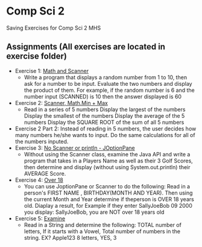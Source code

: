 # Comp Sci 2
Saving Exercises for Comp Sci 2 MHS
## Assignments (All exercises are located in exercise folder)
- Exercise 1: [Math and Scanner](https://classroom.google.com/c/MTUwMzY4NDI1/a/MTkzNTcyNjQ4/details)
  - Write a program that displays a random number from 1 to 10, then ask for a number to be input. Evaluate the two numbers and display the product of them. For example, if the random number is 6 and the number input (SCANNED) is 10 then the answer displayed is 60
- Exercise 2: [Scanner, Math.Min + Max](https://classroom.google.com/c/MTUwMzY4NDI1/a/MTk0NDE0NTI2/details)
  - Read in a series of 5 numbers 
Display the largest of the numbers
Display the smallest of the numbers
Display the average of the 5 numbers
Display the SQUARE ROOT of the sum of all 5 numbers
- Exercise 2 Part 2: Instead of reading in 5 numbers, the user decides how many numbers he/she wants to input. Do the same calculations for all of the numbers inputed.
- Exercise 3: [No Scanner or println - JOptionPane](https://classroom.google.com/c/MTUwMzY4NDI1/a/MTc0NTAwNjE2/details)
  - Without using the Scanner class, examine the Java API and write a program that takes in a Players Name as well as their 3 Golf Scores, then determine and display (without using System.out.println) their AVERAGE Score.
- Exercise 4: [Over 18](https://classroom.google.com/c/MTUwMzY4NDI1/a/MTc1MTY2NTc4/details)
  - You can use JoptionPane or Scanner to do the following: Read in a person's FIRST NAME , BIRTHDAY(MONTH AND YEAR). Then using the current Month and Year determine if theperson is OVER 18 years old. Diaplay a result, for Example if they enter SallyJoeBob 09 2000 you display: SallyJoeBob, you are NOT over 18 years old 
- Exercise 5: [Examine](https://classroom.google.com/c/MTUwMzY4NDI1/a/MjQxMjg1MzIy/details)
  - Read in a String and determine the following: TOTAL number of letters, If it starts with a Vowel, Total number of numbers in the string. EX? Apple123 8 letters, YES, 3
